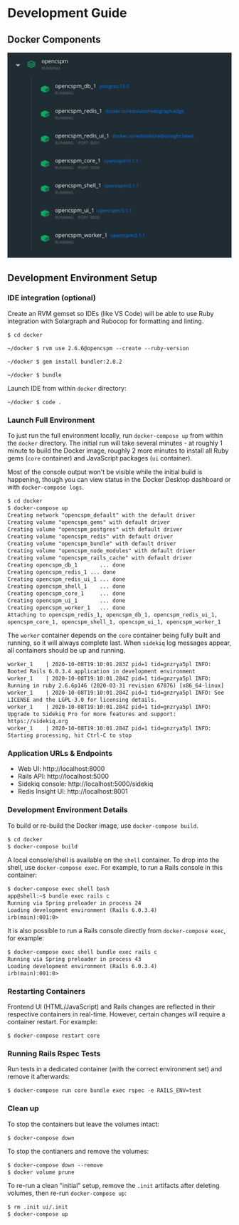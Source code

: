 # Development Guide

## Docker Components

![Docker Dashboard](/site/img/docker-dashboard.png)


## Development Environment Setup

### IDE integration (optional)

Create an RVM gemset so IDEs (like VS Code) will be able to use Ruby integration with Solargraph and Rubocop for formatting and linting.

```console
$ cd docker
```

```console
~/docker $ rvm use 2.6.6@opencspm --create --ruby-version
```

```console
~/docker $ gem install bundler:2.0.2
```

```console
~/docker $ bundle
```

Launch IDE from within `docker` directory:

```console
~/docker $ code .
```

### Launch Full Environment

To just run the full environment locally, run `docker-compose up` from within the `docker` directory. The initial run will take several minutes - at roughly 1 minute to build the Docker image, roughly 2 more minutes to install all Ruby gems (`core` container) and JavaScript packages (`ui` container).

Most of the console output won't be visible while the initial build is happening, though you can view status in the Docker Desktop dashboard or with `docker-compose logs`. 

```console
$ cd docker
$ docker-compose up
Creating network "opencspm_default" with the default driver
Creating volume "opencspm_gems" with default driver
Creating volume "opencspm_postgres" with default driver
Creating volume "opencspm_redis" with default driver
Creating volume "opencspm_bundle" with default driver
Creating volume "opencspm_node_modules" with default driver
Creating volume "opencspm_rails_cache" with default driver
Creating opencspm_db_1       ... done
Creating opencspm_redis_1 ... done
Creating opencspm_redis_ui_1 ... done
Creating opencspm_shell_1    ... done
Creating opencspm_core_1     ... done
Creating opencspm_ui_1       ... done
Creating opencspm_worker_1   ... done
Attaching to opencspm_redis_1, opencspm_db_1, opencspm_redis_ui_1, opencspm_core_1, opencspm_shell_1, opencspm_ui_1, opencspm_worker_1
```

The `worker` container depends on the `core` container being fully built and running, so it will always complete last. When `sidekiq` log messages appear, all containers should be up and running.

```console
worker_1    | 2020-10-08T19:10:01.283Z pid=1 tid=gnzrya5pl INFO: Booted Rails 6.0.3.4 application in development environment
worker_1    | 2020-10-08T19:10:01.284Z pid=1 tid=gnzrya5pl INFO: Running in ruby 2.6.6p146 (2020-03-31 revision 67876) [x86_64-linux]
worker_1    | 2020-10-08T19:10:01.284Z pid=1 tid=gnzrya5pl INFO: See LICENSE and the LGPL-3.0 for licensing details.
worker_1    | 2020-10-08T19:10:01.284Z pid=1 tid=gnzrya5pl INFO: Upgrade to Sidekiq Pro for more features and support: https://sidekiq.org
worker_1    | 2020-10-08T19:10:01.284Z pid=1 tid=gnzrya5pl INFO: Starting processing, hit Ctrl-C to stop
```

### Application URLs & Endpoints

* Web UI: http://localhost:8000
* Rails API: http://localhost:5000
* Sidekiq console: http://localhost:5000/sidekiq
* Redis Insight UI: http://localhost:8001

### Development Environment Details

To build or re-build the Docker image, use `docker-compose build`.

```console
$ cd docker
$ docker-compose build
```

A local console/shell is available on the `shell` container. To drop into the shell, use `docker-compose exec`. For example, to run a Rails console in this container:

```console
$ docker-compose exec shell bash
app@shell:~$ bundle exec rails c
Running via Spring preloader in process 24
Loading development environment (Rails 6.0.3.4)
irb(main):001:0> 
```

It is also possible to run a Rails console directly from `docker-compose exec`, for example:

```console
$ docker-compose exec shell bundle exec rails c
Running via Spring preloader in process 43
Loading development environment (Rails 6.0.3.4)
irb(main):001:0> 
```

### Restarting Containers

Frontend UI (HTML/JavaScript) and Rails changes are reflected in their respective containers in real-time. However, certain changes will require a container restart. For example:

```console
$ docker-compose restart core
```

### Running Rails Rspec Tests

Run tests in a dedicated container (with the correct environment set) and remove it afterwards:

```console
$ docker-compose run core bundle exec rspec -e RAILS_ENV=test
```

### Clean up

To stop the containers but leave the volumes intact:

```console
$ docker-compose down
```

To stop the contianers and remove the volumes:

```console
$ docker-compose down --remove
$ docker volume prune
```

To re-run a clean "initial" setup, remove the `.init` artifacts after deleting volumes, then re-run `docker-compose up`:

```console
$ rm .init ui/.init
$ docker-compose up
```
